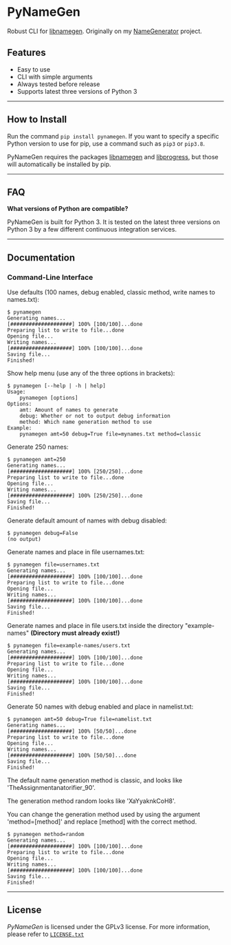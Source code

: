 # PyNameGen

Robust CLI for [libnamegen](https://pypi.org/project/libnamegen/). Originally on my [NameGenerator](https://github.com/BBaoVanC/NameGenerator) project.

## Features

* Easy to use
* CLI with simple arguments
* Always tested before release
* Supports latest three versions of Python 3

---

## How to Install

Run the command `pip install pynamegen`. If you want to specify a specific Python version to use for pip, use a command such as `pip3` or `pip3.8`.

PyNameGen requires the packages [libnamegen](https://pypi.org/project/libnamegen/) and [libprogress](https://pypi.org/project/libprogress/), but those will automatically be installed by pip.

---

## FAQ

**What versions of Python are compatible?**

PyNameGen is built for Python 3. It is tested on the latest three versions on Python 3 by a few different continuous integration services.

---

## Documentation

### Command-Line Interface

Use defaults (100 names, debug enabled, classic method, write names to names.txt):

``` plaintext
$ pynamegen
Generating names...
[####################] 100% [100/100]...done
Preparing list to write to file...done
Opening file...
Writing names...
[####################] 100% [100/100]...done
Saving file...
Finished!
```

Show help menu (use any of the three options in brackets):

``` plaintext
$ pynamegen [--help | -h | help]
Usage:
    pynamegen [options]
Options:
    amt: Amount of names to generate
    debug: Whether or not to output debug information
    method: Which name generation method to use
Example:
    pynamegen amt=50 debug=True file=mynames.txt method=classic
```

Generate 250 names:

``` plaintext
$ pynamegen amt=250
Generating names...
[####################] 100% [250/250]...done
Preparing list to write to file...done
Opening file...
Writing names...
[####################] 100% [250/250]...done
Saving file...
Finished!
```

Generate default amount of names with debug disabled:

``` plaintext
$ pynamegen debug=False
(no output)
```

Generate names and place in file usernames.txt:

``` plaintext
$ pynamegen file=usernames.txt
Generating names...
[####################] 100% [100/100]...done
Preparing list to write to file...done
Opening file...
Writing names...
[####################] 100% [100/100]...done
Saving file...
Finished!
```

Generate names and place in file users.txt inside the directory "example-names" **(Directory must already exist!)**

``` plaintext
$ pynamegen file=example-names/users.txt
Generating names...
[####################] 100% [100/100]...done
Preparing list to write to file...done
Opening file...
Writing names...
[####################] 100% [100/100]...done
Saving file...
Finished!
```

Generate 50 names with debug enabled and place in namelist.txt:

``` plaintext
$ pynamegen amt=50 debug=True file=namelist.txt
Generating names...
[####################] 100% [50/50]...done
Preparing list to write to file...done
Opening file...
Writing names...
[####################] 100% [50/50]...done
Saving file...
Finished!
```

The default name generation method is classic, and looks like 'TheAssignmentanatorifier_90'.

The generation method random looks like 'XaYyaknkCoH8'.

You can change the generation method used by using the argument 'method=[method]' and replace [method] with the correct method.

``` plaintext
$ pynamegen method=random
Generating names...
[####################] 100% [100/100]...done
Preparing list to write to file...done
Opening file...
Writing names...
[####################] 100% [100/100]...done
Saving file...
Finished!
```

---

## License

_PyNameGen_ is licensed under the GPLv3 license. For more information, please refer to [`LICENSE.txt`](https://github.com/BBaoVanC/NameGenerator/blob/master/LICENSE.txt)
